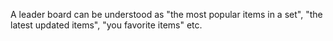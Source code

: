 A leader board can be understood as "the most popular items in a set", "the latest updated items", "you favorite items" etc.
